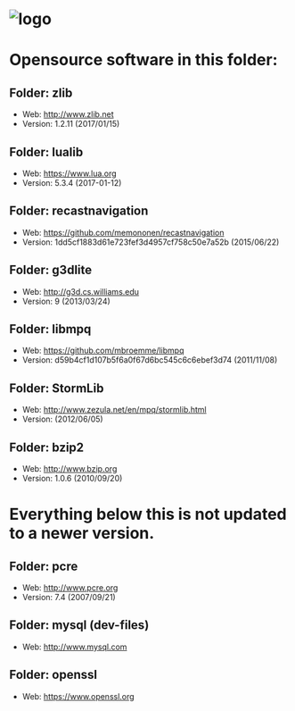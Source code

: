 # ![logo](http://ascemu.org/style/img/logo.png)

# Opensource software in this folder:

## Folder: zlib
- Web: http://www.zlib.net
- Version: 1.2.11 (2017/01/15)

## Folder: lualib
- Web: https://www.lua.org
- Version: 5.3.4 (2017-01-12)

## Folder: recastnavigation
- Web: https://github.com/memononen/recastnavigation
- Version: 1dd5cf1883d61e723fef3d4957cf758c50e7a52b (2015/06/22)   

## Folder: g3dlite
- Web: http://g3d.cs.williams.edu
- Version: 9 (2013/03/24)

## Folder: libmpq
- Web: https://github.com/mbroemme/libmpq
- Version: d59b4cf1d107b5f6a0f67d6bc545c6c6ebef3d74 (2011/11/08)

## Folder: StormLib
- Web: http://www.zezula.net/en/mpq/stormlib.html
- Version: (2012/06/05)

## Folder: bzip2
- Web: http://www.bzip.org
- Version: 1.0.6 (2010/09/20)

# Everything below this is not updated to a newer version.

## Folder: pcre
- Web: http://www.pcre.org
- Version: 7.4 (2007/09/21)

## Folder: mysql (dev-files)
- Web: http://www.mysql.com

## Folder: openssl
- Web: https://www.openssl.org
